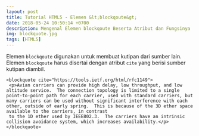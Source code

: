 ```yaml
---
layout: post
title: Tutorial HTML5 - Elemen &lt;blockqoute&gt;
date: 2018-05-24 10:50:14 +0700
description: Mengenal Elemen blockqoute Beserta Atribut dan Fungsinya
img: blockquote.jpg
tags: [HTML5]
---
```

Elemen <code>blockqoute</code> digunakan untuk membuat kutipan dari sumber lain. Elemen <code>blockqoute</code> harus disertai dengan atribut <code>cite</code> yang berisi sumber kutipan diambil.

<pre>
<code data-language="html">&lt;blockquote cite="https://tools.ietf.org/html/rfc1149"&gt;
 &lt;p&gt;Avian carriers can provide high delay, low throughput, and low altitude service.  The connection topology is limited to a single point-to-point path for each carrier, used with standard carriers, but many carriers can be used without significant interference with each other, outside of early spring.  This is because of the 3D ether space available to the carriers, in contrast
 to the 1D ether used by IEEE802.3.  The carriers have an intrinsic collision avoidance system, which increases availability.&lt;/p&gt;
&lt;/blockquote&gt;</code>
</pre>
